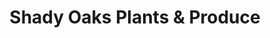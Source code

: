 ---
title: "Shady Oaks Plants & Produce"
url: /cottage-grove/shady-oaks-plants-and-produce/
shop: farm
---